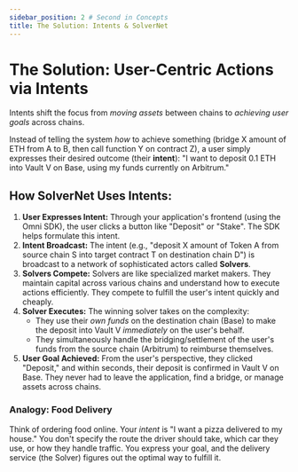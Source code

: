 ```yaml
---
sidebar_position: 2 # Second in Concepts
title: The Solution: Intents & SolverNet
---
```


# The Solution: User-Centric Actions via Intents

Intents shift the focus from *moving assets* between chains to *achieving user goals* across chains.

Instead of telling the system *how* to achieve something (bridge X amount of ETH from A to B, then call function Y on contract Z), a user simply expresses their desired outcome (their **intent**): "I want to deposit 0.1 ETH into Vault V on Base, using my funds currently on Arbitrum."

## How SolverNet Uses Intents:

1.  **User Expresses Intent:** Through your application's frontend (using the Omni SDK), the user clicks a button like "Deposit" or "Stake". The SDK helps formulate this intent.
2.  **Intent Broadcast:** The intent (e.g., "deposit X amount of Token A from source chain S into target contract T on destination chain D") is broadcast to a network of sophisticated actors called **Solvers**.
3.  **Solvers Compete:** Solvers are like specialized market makers. They maintain capital across various chains and understand how to execute actions efficiently. They compete to fulfill the user's intent quickly and cheaply.
4.  **Solver Executes:** The winning solver takes on the complexity:
    *   They use their *own funds* on the destination chain (Base) to make the deposit into Vault V *immediately* on the user's behalf.
    *   They simultaneously handle the bridging/settlement of the user's funds from the source chain (Arbitrum) to reimburse themselves.
5.  **User Goal Achieved:** From the user's perspective, they clicked "Deposit," and within seconds, their deposit is confirmed in Vault V on Base. They never had to leave the application, find a bridge, or manage assets across chains.

### Analogy: Food Delivery

Think of ordering food online. Your *intent* is "I want a pizza delivered to my house." You don't specify the route the driver should take, which car they use, or how they handle traffic. You express your goal, and the delivery service (the Solver) figures out the optimal way to fulfill it.
